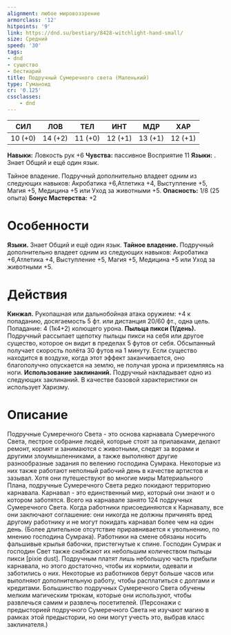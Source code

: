 ```yaml
---
alignment: любое мировоззрение
armorclass: '12'
hitpoints: '9'
link: https://dnd.su/bestiary/8428-witchlight-hand-small/
size: Средний
speed: '30'
tags:
- dnd
- существо
- бестиарий
title: Подручный Сумеречного света (Маленький)
type: Гуманоид
cr: '0.125'
cssclasses:
    - dnd
---
```



| СИЛ | ЛОВ | ТЕЛ | ИНТ | МДР | ХАР |
|---|---|---|---|---|---|
| 10 (+0) | 14 (+2) | 11 (+0) | 12 (+1) | 13 (+1) | 12 (+1) |
**Навыки:** Ловкость рук +6
**Чувства:** пассивное Восприятие 11
**Языки:** . Знает Общий и ещё один язык.


Тайное владение. Подручный дополнительно владеет одним из следующих навыков: Акробатика +6,Атлетика +4, Выступление +5, Магия +5, Медицина +5 или Уход за животными +5.
**Опасность:** 1/8 (25 опыта)
**Бонус Мастерства:** +2


# Особенности
**Языки.** Знает Общий и ещё один язык.
**Тайное владение.** Подручный дополнительно владеет одним из следующих навыков: Акробатика +6,Атлетика +4, Выступление +5, Магия +5, Медицина +5 или Уход за животными +5.


# Действия
**Кинжал.** Рукопашная или дальнобойная атака оружием: +4 к попаданию, досягаемость 5 фт. или дистанция 20/60 фт., одна цель. Попадание: 4 (1к4+2) колющего урона.
**Пыльца пикси (1/день).** Подручный рассыпает щепотку пыльцы пикси на себя или другое существо, которое он видит в пределах 5 футов от себя. Обсыпанный получает скорость полёта 30 футов на 1 минуту. Если существо находится в воздухе, когда этот эффект заканчивается, оно благополучно опускается на землю, не получая урона и приземляясь на ноги.
**Использование заклинаний.** Подручный накладывает одно из следующих заклинаний. В качестве базовой характеристики он использует Харизму.


# Описание
Подручные Сумеречного Света - это основа карнавала Сумеречного Света, пестрое собрание людей, которые стоят за прилавками, делают ремонт, кормят и занимаются с животными, следят за ворами и другими злоумышленниками, а также выполняют другие разнообразные задания по велению господина Сумрака. Некоторые из них также работают неполный рабочий день в качестве артистов и зазывал. Хотя они путешествуют во многие миры Материального Плана, подручные Сумеречного Света редко покидают территорию карнавала. Карнавал - это единственный мир, который они знают и о котором заботятся. Всего на карнавале занято 124 подручных Сумеречного Света. Когда работники присоединяются к Карнавалу, все они заключают соглашение: они никогда не должны причинять вред другому работнику и не могут покидать карнавал более чем на один день. (Более длительное отсутствие приравнивается к увольнению, по мнению господина Сумрака). Работники на смене обязаны носить фальшивые крылья бабочки, пристегнутые к спине. Господин Сумрак и господин Свет также снабжают их небольшим количеством пыльцы пикси [pixie dust]. Подручным платят лишь небольшую часть прибыли карнавала, но этого достаточно, чтобы их кормили, одевали и заботились о них. Некоторые из работников берут больше часов или выполняют дополнительную работу, чтобы расплатиться с долгами и кредитами. Большинство подручных Сумеречного Света обучены мелким магическим трюкам, которые они используют, чтобы развлечься самим и развлечь посетителей. (Персонажи с предысторией подручного Сумеречного Света не изучают магию в рамках этой предыстории, но они могут учесть это, выбрав класс заклинателя.)